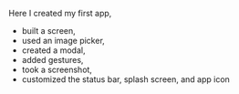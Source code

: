Here I created my first app, 
* built a screen,
* used an image picker,
* created a modal,
* added gestures,
* took a screenshot,
* customized the status bar, splash screen, and app icon
